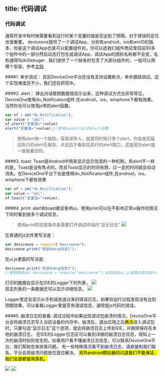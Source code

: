 title: 代码调试
---
### 代码调试

通常开发中有时候需要看到运行时某个变量的值是否达到了预期，对于错误的定位也很重要。
deviceone提供了一个调试App，分别有android，ios和win10的版本，但是这个调试App也是可以配置组件的，你可以选我们组件商店里目前90多个组件中的一部分然后动态打包生成调试App，调试App的图标名称都不会变，名称通常叫doDebuger .
我们提供了一个缺省的包含了大部分组件的，一般可以用哪个安装，参考[文档](http://doc.deviceone.net/web/doc/env/debug_app.htm)

####1. 单步调试：
目前DeviceOne平台还没有支持设置断点，单步跟踪调试。这个实现难度还不小，我们还在研究中。


####2. alert：
弹出对话框把数据值显示出来，这种调试方式也非常常见，DeviceOne使用do_Notification组件,在android，ios，winphone下都有效果。当然你也可以使用js带的alert函数。
```JavaScript
var nf = sm("do_Notification");
var value = "abc";
nf.alert("变量值="+value)
alert("变量值="+value);//使用JavaScript的alert函数
```
>使用alert有一个缺陷，容易误导人，就是同时执行多个alert，你会发现最后执行的alert先看到，点击后才看到先执行的alert窗口。这是因为alert是一层层叠加的。

####3. toast:
Toast是Android中用来显示显示信息的一种机制，和alert不一样的是，Toast是没有焦点的，而且Toast显示的时间有限，过一定的时间就会自动消失。在DeviceOne平台下也是使用do_Notification组件,在android，ios，winphone下都有效果
```JavaScript
var nf = sm("do_Notification");
var value = "abc";
nf.toast("变量值="+value);
```

####4. print:
alert和toast都会影响ui。使用print可以在不影响正常ui操作的情况下同时看到很多个调试信息。
>使用print的前提条件是需要打开调试终端的"显示日志"
![](../../images/tsdm001.png)


在普通的js文件里写法是：
```JavaScript
var deviceone = require("deviceone");
deviceone.print("我是debug信息1");
```

在ui.js里面的写法是:
```JavaScript
deviceone.print("我是debug信息2");
//差别就是var deviceone = require("deviceone");这句话在ui.js里面会自动执行，不需要再显式的执行一下
```

打印的数据会显示在IDE的Logger下的列表，
![](../../images/tsdm002.png)  
双击列表的一条数据还可以显示详细信息。
![](../../images/tsdm003.png)

Logger里还会显示从手机端发送过来的错误日志，如果你运行过程发现没有达到预期效果，可以看看Logger里是否有错误信息，通常是js代码的错误。

####5. 崩溃日志的查看:
调试过程中如果出现调试包崩溃的情况，DeviceOne平台会将崩溃日志写入当前设备的内存中，崩溃后，退出应用之后<mark>再次</mark>进入调试包时，只要勾选“显示日志”这个选项，就会将崩溃日志上传到IDE，并删除保存在本地的崩溃日志，
在IDE的Logger日志区可以看到详细的崩溃日志信息，得知上一次的崩溃时如何发生的。如果用户看不懂崩溃日志信息，可以联系DeviceOne平台，我们帮助您来排查问题。
有一些特殊情况看不到崩溃日志，请直接和我们联系，平台会把崩溃问题放在首位解决。
<mark>另外android模拟器的闪退我们不能保证，我们全部都是用真机。</mark>

![](../../images/tsdm004.png)
![](../../images/tsdm005.png)
